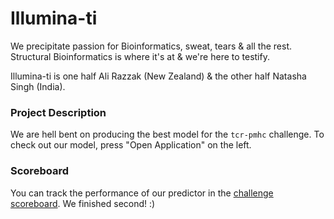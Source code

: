 # Illumina-ti

We precipitate passion for Bioinformatics, sweat, tears & all the rest.
Structural Bioinformatics is where it's at & we're here to testify.

Illumina-ti is one half Ali Razzak (New Zealand) & the other half Natasha Singh (India).

### Project Description
We are hell bent on producing the best model for the `tcr-pmhc` challenge.
To check out our model, press "Open Application" on the left. 

### Scoreboard
You can track the performance of our predictor in the [challenge scoreboard](https://biolib.com/biohackathon/tcr-pmhc-scoreboard/).
We finished second! :)